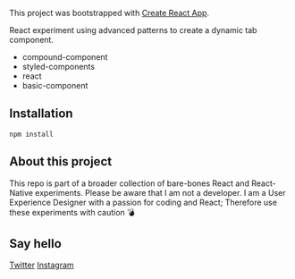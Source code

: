 This project was bootstrapped with [Create React App](https://github.com/facebookincubator/create-react-app).

React experiment using advanced patterns to create a dynamic tab component.

- compound-component
- styled-components
- react
- basic-component

## Installation

```
npm install
```

## About this project

This repo is part of a broader collection of bare-bones React and React-Native experiments. Please be aware that I am not a developer. I am a User Experience Designer with a passion for coding and React; Therefore use these experiments with caution 💣 

## Say hello
[Twitter](http://www.twitter.com/diegooriani)
[Instagram](http://instagram.com/doplayground)
